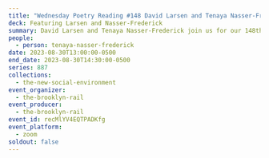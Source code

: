 ```yaml
---
title: "Wednesday Poetry Reading #148 David Larsen and Tenaya Nasser-Frederick"
deck: Featuring Larsen and Nasser-Frederick
summary: David Larsen and Tenaya Nasser-Frederick join us for our 148th Rail Reading.
people:
  - person: tenaya-nasser-frederick
date: 2023-08-30T13:00:00-0500
end_date: 2023-08-30T14:30:00-0500
series: 887
collections:
  - the-new-social-environment
event_organizer:
  - the-brooklyn-rail
event_producer:
  - the-brooklyn-rail
event_id: recMlYV4EQTPADKfg
event_platform:
  - zoom
soldout: false
---
```

